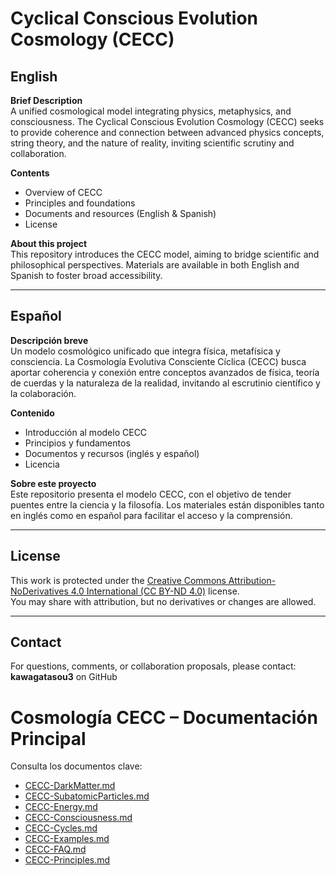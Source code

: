 # Cyclical Conscious Evolution Cosmology (CECC)

## English

**Brief Description**  
A unified cosmological model integrating physics, metaphysics, and consciousness. The Cyclical Conscious Evolution Cosmology (CECC) seeks to provide coherence and connection between advanced physics concepts, string theory, and the nature of reality, inviting scientific scrutiny and collaboration.

**Contents**
- Overview of CECC
- Principles and foundations
- Documents and resources (English & Spanish)
- License

**About this project**  
This repository introduces the CECC model, aiming to bridge scientific and philosophical perspectives. Materials are available in both English and Spanish to foster broad accessibility.

---

## Español

**Descripción breve**  
Un modelo cosmológico unificado que integra física, metafísica y consciencia. La Cosmología Evolutiva Consciente Cíclica (CECC) busca aportar coherencia y conexión entre conceptos avanzados de física, teoría de cuerdas y la naturaleza de la realidad, invitando al escrutinio científico y la colaboración.

**Contenido**
- Introducción al modelo CECC
- Principios y fundamentos
- Documentos y recursos (inglés y español)
- Licencia

**Sobre este proyecto**  
Este repositorio presenta el modelo CECC, con el objetivo de tender puentes entre la ciencia y la filosofía. Los materiales están disponibles tanto en inglés como en español para facilitar el acceso y la comprensión.

---

## License

This work is protected under the [Creative Commons Attribution-NoDerivatives 4.0 International (CC BY-ND 4.0)](https://creativecommons.org/licenses/by-nd/4.0/legalcode) license.  
You may share with attribution, but no derivatives or changes are allowed.

---

## Contact

For questions, comments, or collaboration proposals, please contact:  
**kawagatasou3** on GitHub

# Cosmología CECC – Documentación Principal

Consulta los documentos clave:
- [CECC-DarkMatter.md](docs/CECC-DarkMatter.md)
- [CECC-SubatomicParticles.md](docs/CECC-SubatomicParticles.md)
- [CECC-Energy.md](docs/CECC-Energy.md)
- [CECC-Consciousness.md](docs/CECC-Consciousness.md)
- [CECC-Cycles.md](docs/CECC-Cycles.md)
- [CECC-Examples.md](docs/CECC-Examples.md)
- [CECC-FAQ.md](docs/CECC-FAQ.md)
- [CECC-Principles.md](docs/CECC-Principles.md)
